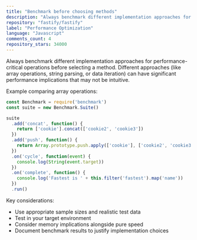 ```yaml
---
title: "Benchmark before choosing methods"
description: "Always benchmark different implementation approaches for performance-critical operations before selecting a method. Different approaches (like array operations, string parsing, or data iteration) can have significant performance implications that may not be intuitive."
repository: "fastify/fastify"
label: "Performance Optimization"
language: "Javascript"
comments_count: 4
repository_stars: 34000
---
```


Always benchmark different implementation approaches for performance-critical operations before selecting a method. Different approaches (like array operations, string parsing, or data iteration) can have significant performance implications that may not be intuitive.

Example comparing array operations:
```javascript
const Benchmark = require('benchmark')
const suite = new Benchmark.Suite()

suite
  .add('concat', function() {
    return ['cookie'].concat(['cookie2', 'cookie3'])
  })
  .add('push', function() {
    return Array.prototype.push.apply(['cookie'], ['cookie2', 'cookie3'])
  })
  .on('cycle', function(event) {
    console.log(String(event.target))
  })
  .on('complete', function() {
    console.log('Fastest is ' + this.filter('fastest').map('name'))
  })
  .run()
```

Key considerations:
- Use appropriate sample sizes and realistic test data
- Test in your target environment
- Consider memory implications alongside pure speed
- Document benchmark results to justify implementation choices